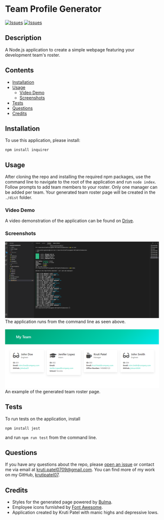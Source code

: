 # Team Profile Generator
[![Issues](https://img.shields.io/github/issues/krutipatel07/TeamProfileGenerator)](https://github.com/krutipatel07/TeamProfileGenerator/issues) [![Issues](https://img.shields.io/github/contributors/krutipatel07/TeamProfileGenerator)](https://github.com/krutipatel07/TeamProfileGenerator/graphs/contributors) 

## Description
A Node.js application to create a simple webpage featuring your development team's roster.

## Contents
* [Installation](#Installation)
* [Usage](#Usage)
   * [Video Demo](#Video-Demo)
   * [Screenshots](#Screenshots)
* [Tests](#Tests)
* [Questions](#Questions)
* [Credits](#Credits)


## Installation
To use this application, please install: 
```
npm install inquirer
```
    
## Usage
After cloning the repo and installing the required npm packages, use the command line to navigate to the root of the application and run `node index`.  Follow prompts to add team members to your roster.  Only one manager can be added per team.  Your generated team roster page will be created in the `./dist` folder. 
    
### Video Demo
A video demonstration of the application can be found on [Drive](https://drive.google.com/drive/folders/1XkpHqY3IiPIu5aL7urTMPHLsbN7b1mRj).

### Screenshots
![App Screenshot](./assets/images/app-screenshot.png)
The application runs from the command line as seen above.
<br/><br/>
![Page Screenshot](./assets/images/generated-page-screenshot.png)
An example of the generated team roster page.


## Tests
To run tests on the application, install
```
npm install jest
```

and run `npm run test` from the command line.
    
## Questions
If you have any questions about the repo, please [open an issue](https://github.com/krutipatel07/TeamProfileGenerator/issues) or contact me via email at kruti.patel0709@gmail.com. You can find more of my work on my GitHub, [krutipatel07](https://github.com/krutipatel07).
    
## Credits
* Styles for the generated page powered by [Bulma](https://bulma.io/).
* Employee icons furnished by [Font Awesome](https://fontawesome.com/).
* Application created by Kruti Patel with manic highs and depressive lows.